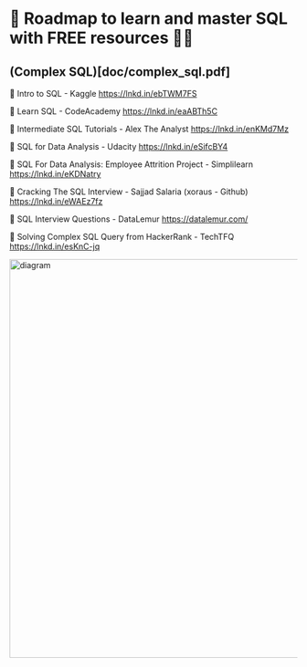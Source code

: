 
# 🚀 Roadmap to learn and master SQL with FREE resources 👨‍💻

## (Complex SQL)[doc/complex_sql.pdf]

📌 Intro to SQL - Kaggle
https://lnkd.in/ebTWM7FS

📌 Learn SQL - CodeAcademy
https://lnkd.in/eaABTh5C

📌 Intermediate SQL Tutorials - Alex The Analyst
https://lnkd.in/enKMd7Mz

📌 SQL for Data Analysis - Udacity
https://lnkd.in/eSifcBY4

📌 SQL For Data Analysis: Employee Attrition Project - Simplilearn
https://lnkd.in/eKDNatry

📌 Cracking The SQL Interview - Sajjad Salaria (xoraus - Github)
https://lnkd.in/eWAEz7fz

📌 SQL Interview Questions - DataLemur
https://datalemur.com/

📌 Solving Complex SQL Query from HackerRank - TechTFQ
https://lnkd.in/esKnC-jq

<img width="600" src="https://media.licdn.com/dms/image/D4E22AQFn33a7qFtkRw/feedshare-shrink_800/0/1687270353106?e=1690416000&amp;v=beta&amp;t=uw9kB6nXn7bBcM397VbfDqfgHcspko5O__GKB7avSBY" loading="lazy" height="699" alt="diagram" id="ember33" class="ivm-view-attr__img--centered  update-components-image__image evi-image lazy-image ember-view">
